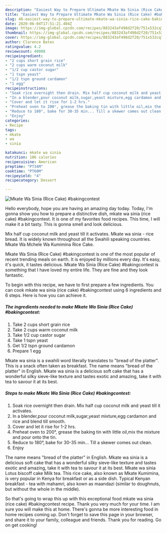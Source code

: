 ```yaml
---
description: "Easiest Way to Prepare Ultimate Mkate Wa Sinia (Rice Cake) #bakingcontest"
title: "Easiest Way to Prepare Ultimate Mkate Wa Sinia (Rice Cake) #bakingcontest"
slug: 46-easiest-way-to-prepare-ultimate-mkate-wa-sinia-rice-cake-bakingcontest
date: 2020-06-04T17:51:21.404Z
image: https://img-global.cpcdn.com/recipes/883243af498d2f20/751x532cq70/mkate-wa-sinia-rice-cake-bakingcontest-recipe-main-photo.jpg
thumbnail: https://img-global.cpcdn.com/recipes/883243af498d2f20/751x532cq70/mkate-wa-sinia-rice-cake-bakingcontest-recipe-main-photo.jpg
cover: https://img-global.cpcdn.com/recipes/883243af498d2f20/751x532cq70/mkate-wa-sinia-rice-cake-bakingcontest-recipe-main-photo.jpg
author: Clarence Bates
ratingvalue: 4.2
reviewcount: 40008
recipeingredient:
- "2 cups short grain rice"
- "2 cups warm coconut milk"
- "1/2 cup castor sugar"
- "1 tspn yeast"
- "1/2 tspn ground cardamon"
- "1 egg"
recipeinstructions:
- "Soak rice overnight then drain. Mix half cup coconut milk and yeast till it activates."
- "In a blender,pour coconut milk,sugar,yeast mixture,egg cardamon and rice and blend till smooth."
- "Cover and let it rise for 1-2 hrs."
- "Preheat oven to 200°, grease the baking tin with little oil,mix the mixture and pour onto the tin."
- "Reduce to 180°, bake for 30-35 min... Till a skewer comes out clean."
- "Enjoy"
categories:
- Recipe
tags:
- mkate
- wa
- sinia

katakunci: mkate wa sinia 
nutrition: 186 calories
recipecuisine: American
preptime: "PT34M"
cooktime: "PT60M"
recipeyield: "4"
recipecategory: Dessert

---
```



![Mkate Wa Sinia (Rice Cake) #bakingcontest](https://img-global.cpcdn.com/recipes/883243af498d2f20/751x532cq70/mkate-wa-sinia-rice-cake-bakingcontest-recipe-main-photo.jpg)

Hello everybody, hope you are having an amazing day today. Today, I'm gonna show you how to prepare a distinctive dish, mkate wa sinia (rice cake) #bakingcontest. It is one of my favorites food recipes. This time, I will make it a bit tasty. This is gonna smell and look delicious.

Mix half cup coconut milk and yeast till it activates. Mkate wa sinia - rice bread. It is widely known throughout all the Swahili speaking countries. Mkate Wa Mchele Wa Kumimina Rice Cake.

Mkate Wa Sinia (Rice Cake) #bakingcontest is one of the most popular of recent trending meals on earth. It is enjoyed by millions every day. It's easy, it's quick, it tastes delicious. Mkate Wa Sinia (Rice Cake) #bakingcontest is something that I have loved my entire life. They are fine and they look fantastic.


To begin with this recipe, we have to first prepare a few ingredients. You can cook mkate wa sinia (rice cake) #bakingcontest using 6 ingredients and 6 steps. Here is how you can achieve it.

<!--inarticleads1-->

##### The ingredients needed to make Mkate Wa Sinia (Rice Cake) #bakingcontest:

1. Take 2 cups short grain rice
1. Take 2 cups warm coconut milk
1. Take 1/2 cup castor sugar
1. Take 1 tspn yeast
1. Get 1/2 tspn ground cardamon
1. Prepare 1 egg


Mkate wa sinia is a swahili word literally translates to &#34;bread of the platter&#34;. This is a snack often taken as breakfast. The name means &#34;bread of the platter&#34; in English. Mkate wa sinia is a delicious soft cake that has a wonderful silky sieve-like texture and tastes exotic and amazing, take it with tea to savour it at its best. 

<!--inarticleads2-->

##### Steps to make Mkate Wa Sinia (Rice Cake) #bakingcontest:

1. Soak rice overnight then drain. Mix half cup coconut milk and yeast till it activates.
1. In a blender,pour coconut milk,sugar,yeast mixture,egg cardamon and rice and blend till smooth.
1. Cover and let it rise for 1-2 hrs.
1. Preheat oven to 200°, grease the baking tin with little oil,mix the mixture and pour onto the tin.
1. Reduce to 180°, bake for 30-35 min... Till a skewer comes out clean.
1. Enjoy


The name means &#34;bread of the platter&#34; in English. Mkate wa sinia is a delicious soft cake that has a wonderful silky sieve-like texture and tastes exotic and amazing, take it with tea to savour it at its best. Mkate wa sinia Lotus biscoff cake Milk tea. This rice cake, also known as Mkate Kumimina, is very popular in Kenya for breakfast or as a side dish. Typical Kenyan breakfast - tea with mahamri, also kown as maandazi (similar to doughnuts, but without the whole in the middle). 

So that's going to wrap this up with this exceptional food mkate wa sinia (rice cake) #bakingcontest recipe. Thank you very much for your time. I am sure you will make this at home. There's gonna be more interesting food in home recipes coming up. Don't forget to save this page in your browser, and share it to your family, colleague and friends. Thank you for reading. Go on get cooking!
